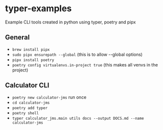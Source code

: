 # typer-examples
Example CLI tools created in python using typer, poetry and pipx 

## General
- `brew install pipx`
- `sudo pipx ensurepath --global` (this is to allow --global options)
- `pipx install poetry`
- `poetry config virtualenvs.in-project true` (this makes all venvs in the project)

## Calculator CLI
- `poetry new calculator-jms` run once
- `cd calculator-jms`
- `poetry add typer`
- `poetry shell`
- `typer calculator_jms.main utils docs --output DOCS.md --name calculator-jms`